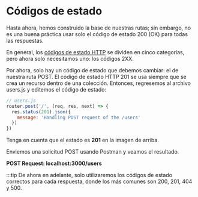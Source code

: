 # Códigos de estado

Hasta ahora, hemos construido la base de nuestras rutas; sin embargo, no es una buena práctica usar solo el código de estado 200 (OK) para todas las respuestas.

En general, los [códigos de estado HTTP](https://restfulapi.net/http-status-codes/) se dividen en cinco categorías, pero ahora solo necesitamos uno: los códigos 2XX.

Por ahora, solo hay un código de estado que debemos cambiar: el de nuestra ruta POST. El código de estado HTTP 201 se usa siempre que se crea un recurso dentro de una colección. Entonces, regresemos al archivo users.js y editemos el código de estado:

```js
// users.js
router.post('/', (req, res, next) => {
  res.status(201).json({
    message: 'Handling POST request of the /users'
  })
})
```

Tenga en cuenta que el estado es **201** en la imagen de arriba.

Enviemos una solicitud POST usando Postman y veamos el resultado.

**POST Request: localhost:3000/users**

<!-- ![](./post.png) -->

:::tip
 De ahora en adelante, solo utilizaremos los códigos de estado correctos para cada respuesta, donde los más comunes son 200, 201, 404 y 500.
